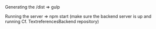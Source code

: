 Generating the /dist => gulp

Running the server => npm start (make sure the backend server is up and running Cf. TextreferencesBackend repository)